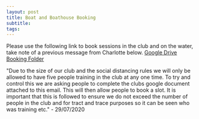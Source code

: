```yaml
---
layout: post
title: Boat and Boathouse Booking
subtitle: 
tags:
---
```


Please use the following link to book sessions in the club and on the water, take note of a previous message from Charlotte below. [Google Drive Booking Folder](https://drive.google.com/drive/folders/1bsuoXKy5FEBWP4_44f5c927fvX5bYmGq?usp=sharing_eip&ts=5f207cc5)  

"Due to the size of our club and the social distancing rules we will only be allowed to have five people training in the club at any one time. To try and control this we are asking people to complete the clubs google document attached to this email. This will then allow people to book a slot. It is important that this is followed to ensure we do not exceed the number of people in the club and for tract and trace purposes so it can be seen who was training etc." - 29/07/2020
